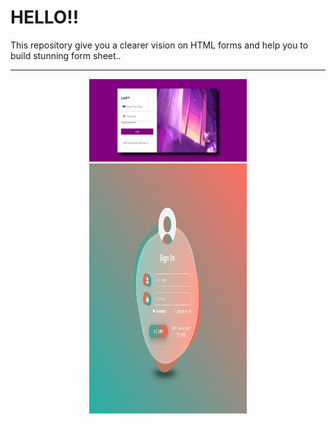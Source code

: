  <h1> HELLO!! </h1>

 This repository give you a clearer vision on HTML forms and help you to build stunning form sheet..
<hr>

 <P align="center">
  <img width="50%" src="1/image/purple.png">
  <img width="50%" height="400px" src="1/image/Untitled.png">
 </P>
